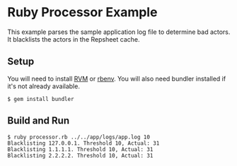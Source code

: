 # Ruby Processor Example

This example parses the sample application log file to determine bad
actors. It blacklists the actors in the Repsheet cache.

## Setup

You will need to install [RVM](https://rvm.io/rvm/install)
or [rbenv](https://github.com/rbenv/rbenv). You will also need bundler
installed if it's not already available.

```
$ gem install bundler
```

## Build and Run

```
$ ruby processor.rb ../../app/logs/app.log 10
Blacklisting 127.0.0.1. Threshold 10, Actual: 31
Blacklisting 1.1.1.1. Threshold 10, Actual: 31
Blacklisting 2.2.2.2. Threshold 10, Actual: 31
```

